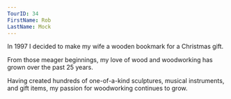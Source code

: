 ```yaml
---
TourID: 34
FirstName: Rob
LastName: Mock
---
```

In 1997 I decided to make my wife a wooden bookmark for a Christmas gift.

From those meager beginnings, my love of wood and woodworking has grown over the past 25 years.

Having created hundreds of one-of-a-kind sculptures, musical instruments, and gift items, my passion for woodworking continues to grow.
